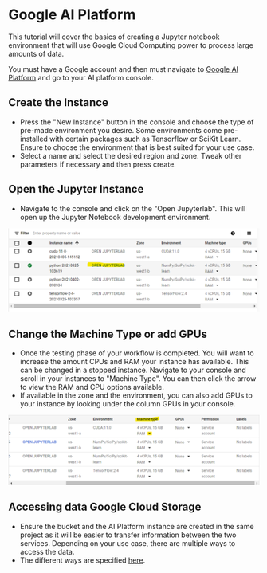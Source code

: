 # Google AI Platform 

This tutorial will cover the basics of creating a Jupyter notebook environment that will use Google Cloud Computing power to process large amounts of data. 

You must have a Google account and then must navigate to [Google AI Platform](https://cloud.google.com/ai-platform) and go to your AI platform console. 

## Create the Instance

- Press the "New Instance" button in the console and choose the type of pre-made environment you desire. Some environments come pre-installed with certain packages such as Tensorflow or SciKit Learn. Ensure to choose the environment that is best suited for your use case. 
- Select a name and select the desired region and zone. Tweak other parameters if necessary and then press create.

## Open the Jupyter Instance

- Navigate to the console and click on the "Open Jupyterlab". This will open up the Jupyter Notebook development environment. 

![](https://github.com/Samir-Sell/Cloud_Computing_Google/blob/main/Images/console.png)


## Change the Machine Type or add GPUs

- Once the testing phase of your workflow is completed. You will want to increase the amount CPUs and RAM your instance has available. This can be changed in a stopped instance. Navigate to your console and scroll in your instances to "Machine Type". You can then click the arrow to view the RAM and CPU options available. 
- If available in the zone and the environment, you can also add GPUs to your instance by looking under the column GPUs in your console. 

![](https://github.com/Samir-Sell/Cloud_Computing_Google/blob/main/Images/machine_type.png)

## Accessing data Google Cloud Storage

- Ensure the bucket and the AI Platform instance are created in the same project as it will be easier to transfer information between the two services. Depending on your use case, there are multiple ways to access the data. 
- The different ways are specified [here](https://cloud.google.com/ai-platform/prediction/docs/working-with-cloud-storage#read-during-prediction). 
